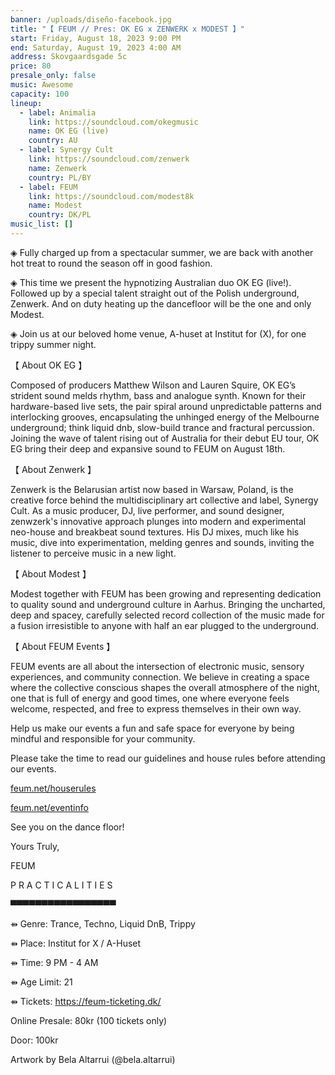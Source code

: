 ```yaml
---
banner: /uploads/diseño-facebook.jpg
title: "【 FEUM // Pres: OK EG x ZENWERK x MODEST 】"
start: Friday, August 18, 2023 9:00 PM
end: Saturday, August 19, 2023 4:00 AM
address: Skovgaardsgade 5c
price: 80
presale_only: false
music: Awesome
capacity: 100
lineup:
  - label: Animalia
    link: https://soundcloud.com/okegmusic
    name: OK EG (live)
    country: AU
  - label: Synergy Cult
    link: https://soundcloud.com/zenwerk
    name: Zenwerk
    country: PL/BY
  - label: FEUM
    link: https://soundcloud.com/modest8k
    name: Modest
    country: DK/PL
music_list: []
---
```

<!--StartFragment-->

◈ Fully charged up from a spectacular summer, we are back with another hot treat to round the season off in good fashion.

◈ This time we present the hypnotizing Australian duo OK EG (live!). Followed up by a special talent straight out of the Polish underground, Zenwerk. And on duty heating up the dancefloor will be the one and only Modest.

◈ Join us at our beloved home venue, A-huset at Institut for (X), for one trippy summer night.

【 About OK EG 】

<!--StartFragment-->

Composed of producers Matthew Wilson and Lauren Squire, OK EG’s strident sound melds rhythm, bass and analogue synth. Known for their hardware-based live sets, the pair spiral around unpredictable patterns and interlocking grooves, encapsulating the unhinged energy of the Melbourne underground; think liquid dnb, slow-build trance and fractural percussion. Joining the wave of talent rising out of Australia for their debut EU tour, OK EG bring their deep and expansive sound to FEUM on August 18th.

<!--EndFragment-->

<!--StartFragment-->

【 About Zenwerk 】

Zenwerk is the Belarusian artist now based in Warsaw, Poland, is the creative force behind the multidisciplinary art collective and label, Synergy Cult. As a music producer, DJ, live performer, and sound designer, zenwzerk's innovative approach plunges into modern and experimental neo-house and breakbeat sound textures. His DJ mixes, much like his music, dive into experimentation, melding genres and sounds, inviting the listener to perceive music in a new light.

<!--EndFragment-->

<!--StartFragment-->

【 About Modest 】

Modest together with FEUM has been growing and representing dedication to quality sound and underground culture in Aarhus. Bringing the uncharted, deep and spacey, carefully selected record collection of the music made for a fusion irresistible to anyone with half an ear plugged to the underground.

<!--EndFragment-->

<!--StartFragment-->

【 About FEUM Events 】

FEUM events are all about the intersection of electronic music, sensory experiences, and community connection. We believe in creating a space where the collective conscious shapes the overall atmosphere of the night, one that is full of energy and good times, one where everyone feels welcome, respected, and free to express themselves in their own way.

Help us make our events a fun and safe space for everyone by being mindful and responsible for your community.

Please take the time to read our guidelines and house rules before attending our events.

[feum.net/houserules](https://feum.net/houserules)

[feum.net/eventinfo](https://feum.net/eventinfo)

See you on the dance floor!

<!--EndFragment-->



Yours Truly,

FEUM



P R A C T I C A L I T I E S

▀▀▀▀▀▀▀▀▀▀▀▀▀▀▀▀▀

⇻ Genre: Trance, Techno, Liquid DnB, Trippy

⇻ Place: Institut for X / A-Huset

⇻ Time: 9 PM - 4 AM

⇻ Age Limit: 21

⇻ Tickets: <https://feum-ticketing.dk/>

Online Presale: 80kr (100 tickets only)

Door: 100kr

Artwork by Bela Altarrui (@bela.altarrui)

<!--EndFragment-->